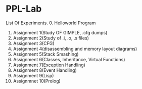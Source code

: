 # PPL-Lab
List Of Experiments.
0. Helloworld Program
1. Assignment 1(Study OF GIMPLE, .cfg dumps)
2. Assignment 2(Study of .i, .o, .s files)
3. Assignment 3(CFG)
4. Assignment 4(disassembling and memory layout diagrams)
5. Assignment 5(Stack Smashing)
6. Assignment 6(Classes, Inheritance, Virtual Functions)
7. Assignment 7(Exception Handling)
8. Assignment 8(Event Handling)
9. Assignment 9(Lisp)
10. Assignmnet 10(Prolog)

